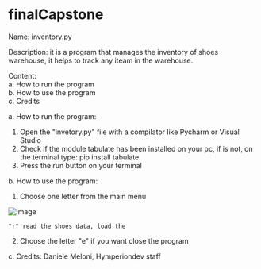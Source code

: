# finalCapstone
Name: inventory.py

Description: it is a program that manages the inventory of shoes warehouse, it helps to track any iteam in the warehouse.  

Content:  
  a. How to run the program  
  b. How to use the program  
  c. Credits
  
a. How to run the program:
  1. Open the "invetory.py" file with a compilator like Pycharm or Visual Studio
  2. Check if the module tabulate has been installed on your pc, if is not, on the terminal type: pip install tabulate 
  3. Press the run button on your terminal

b. How to use the program:
  1. Choose one letter from the main menu
  
 ![image](https://user-images.githubusercontent.com/56703569/224179356-1cde5a78-a35e-4888-9bcb-fe1524322135.png)
  
    "r" read the shoes data, load the 
  
  2. Choose the letter "e" if you want close the program
 
c. Credits:
  Daniele Meloni, Hymperiondev staff
